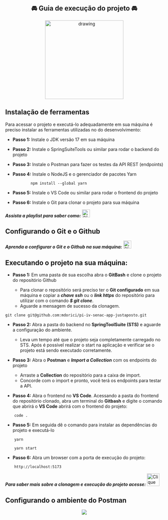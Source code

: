 ## <div align="center"> :oncoming_automobile: Guia de execução do projeto :oncoming_automobile: </div>

<div align="center"><img src="https://media.discordapp.net/attachments/941457841829601294/1176746861126750238/image.png?ex=656ffdea&is=655d88ea&hm=022152cee64d73fda1fdc10fbb75338e6698811b5239109c0d9398d638dd1ecd&=&format=webp" alt="drawing" height="250"/></div>

##  Instalação de ferramentas

Para acessar o projeto e executá-lo adequadamente em sua máquina é preciso instalar as ferramentas utilizadas no do desenvolvimento:

- **Passo 1:** Instale o JDK versão 17 em sua máquina

- **Passo 2:** Instale o SpringSuiteTools ou similar para rodar o backend do projeto 

- **Passo 3:** Instale o Postman para fazer os testes da API REST (endpoints) 

- **Passo 4:** Instale o NodeJS e o gerenciador de pacotes Yarn
  
  ~~~
          npm install --global yarn
  ~~~

- **Passo 5:** Instale o VS Code ou similar para rodar o frontend do projeto

- **Passo 6:** Instale o Git para clonar o projeto para sua máquina

***Assista a playlist para saber como:*** 
<a href="https://www.youtube.com/watch?v=YVPRhRyFrZY&list=PLNuUvBZGBA8kMTSPMmmNiRm2z0gRxXxox&index=9">
  <img src="https://github.com/mdorici/pi-iv-senac-app-justaposto/assets/100785891/5b43014c-697b-4b77-8e6f-76313520b77e" alt="Clique aqui" width="25">
</a>

##  Configurando o Git e o Github
***Aprenda a configurar o Git e o Github na sua máquina:***
<a href="https://www.youtube.com/playlist?list=PLNuUvBZGBA8nDTr8QRMgoT_l3XNt_BbWj">
  <img src="https://github.com/mdorici/pi-iv-senac-app-justaposto/assets/100785891/5b43014c-697b-4b77-8e6f-76313520b77e" alt="Clique aqui" width="25">
</a>

##  Executando o projeto na sua máquina:

- **Passo 1:** Em uma pasta de sua escolha abra o **GitBash** e clone o projeto do repositório Github
  
    - Para clonar o repositório será preciso ter o **Git configurado** em sua máquina e copiar a ***chave ssh*** ou o ***link https*** do repositório para utilizar com o comando ***$ git clone***.
    - Aguarde a mensagem de sucesso da clonagem.
     
~~~
git clone git@github.com:mdorici/pi-iv-senac-app-justaposto.git
~~~

- **Passo 2:** Abra a pasta do backend no **SpringToolSuite (STS)** e aguarde a configuração do ambiente.
    - Leva um tempo até que o projeto seja completamente carregado no STS. Após é possível realizar o start na aplicação e verificar se o projeto está sendo executado corretamente.
   
- **Passo 3:** Abra o **Postman** e ***Import a Collection*** com os endpoints do projeto
    - Arraste a **Collection** do repositório para a caixa de import.
    - Concorde com o import e pronto, você terá os endpoints para testar a API.

- **Passo 4:** Abra o frontend no **VS Code**. Acessando a pasta do frontend do repositório clonado, abra um terminal do **Gitbash** e digite o comando que abrirá o **VS Code** abrirá com o frontend do projeto:
  
~~~
    code .
~~~

- **Passo 5:** Em seguida dê o comando para instalar as dependências do projeto e executá-lo

~~~    
    yarn
~~~
~~~    
    yarn start
~~~

- **Passo 6:** Abra um browser com a porta de execução do projeto:

~~~    
    http://localhost:5173
~~~

***Para saber mais sobre a clonagem e execução do projeto acesse:*** 
<a href="https://www.alura.com.br/artigos/clonando-repositorio-git-github?utm_term=&utm_campaign=%5BSearch%5D+%5BPerformance%5D+-+Dynamic+Search+Ads+-+Artigos+e+Conte%C3%BAdos&utm_source=adwords&utm_medium=ppc&hsa_acc=7964138385&hsa_cam=11384329873&hsa_grp=111087461203&hsa_ad=681736256289&hsa_src=g&hsa_tgt=aud-539280195004:dsa-843358956400&hsa_kw=&hsa_mt=&hsa_net=adwords&hsa_ver=3&gad_source=1&gclid=EAIaIQobChMIyJW_htjWggMV-19IAB04ZAI2EAAYASAAEgLgl_D_BwE">
  <img src="https://github.com/mdorici/pi-iv-senac-app-justaposto/assets/100785891/85ab34fc-c8b9-41fe-9955-a99a2d92ce61" alt="Clique aqui" width="40">
</a>

## Configurando o ambiente do Postman

<div align="center"><img src="https://media.discordapp.net/attachments/941457841829601294/1176964874849497139/image.png?ex=6570c8f5&is=655e53f5&hm=2bb2353f78204b8ed2f26fc8e5f3ab2fc0f7676a3b76e83ab84ec3912f82632c&=&format=webp" /></div>
